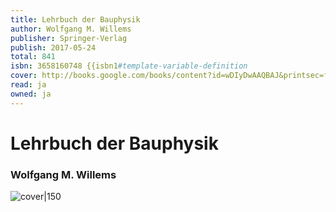 ```yaml
---
title: Lehrbuch der Bauphysik
author: Wolfgang M. Willems
publisher: Springer-Verlag
publish: 2017-05-24
total: 841
isbn: 3658160748 {{isbn1#template-variable-definition
cover: http://books.google.com/books/content?id=wDIyDwAAQBAJ&printsec=frontcover&img=1&zoom=1&edge=curl&source=gbs_api
read: ja
owned: ja
---
```


# Lehrbuch der Bauphysik
### Wolfgang M. Willems
![cover|150](http://books.google.com/books/content?id=wDIyDwAAQBAJ&printsec=frontcover&img=1&zoom=1&edge=curl&source=gbs_api)